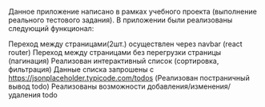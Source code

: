 Данное приложение написано в рамках учебного проекта (выполнение реального тестового задания).
В приложении были реализованы следующий функционал:

Переход между страницами(2шт.) осуществлен через navbar (react router)
Переход между страницами без перегрузки страницы (пагинация)
Реализован интерактивный список (сортировка, фильтрация)
Данные списка запрошены с https://jsonplaceholder.typicode.com/todos (Реализован постраничный вывод todo)
Реализованы возможности добавления/изменения/удаления todo
